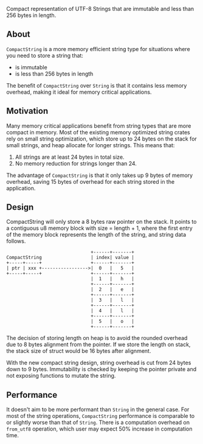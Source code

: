 Compact representation of UTF-8 Strings that are immutable and less than 256 bytes in length.

## About
`CompactString` is a more memory efficient string type for situations where you need to store a string that:
- is immutable
- is less than 256 bytes in length

The benefit of `CompactString` over `String` is that it contains less memory overhead, making it ideal for
memory critical applications.


## Motivation
Many memory critical applications benefit from string types that are more compact in memory.
Most of the existing memory optimized string crates rely on small string optimization, which store up to 24 bytes on
the stack for small strings, and heap allocate for longer strings. This means that:

1. All strings are at least 24 bytes in total size.
2. No memory reduction for strings longer than 24.

The advantage of `CompactString` is that it only takes up 9 bytes of memory overhead, saving 15 bytes of overhead
for each string stored in the application.


## Design
CompactString will only store a 8 bytes raw pointer on the stack.
It points to a contiguous u8 memory block with size = length + 1,
where the first entry of the memory block represents the length of the string,
and string data follows.

```text
                               +------+-------+
CompactString                  | index| value |
+-----+-----+                  +------+-------+
| ptr | xxx +----------------->|  0   |   5   |
+-----+-----+                  +------+-------+
                               |  1   |   h   |
                               +------+-------+
                               |  2   |   e   |
                               +------+-------+
                               |  3   |   l   |
                               +------+-------+
                               |  4   |   l   |
                               +------+-------+
                               |  5   |   o   |
                               +------+-------+
```

The decision of storing length on heap is to avoid the rounded overhead due to 8 bytes alignment from the pointer.
If we store the length on stack, the stack size of struct would be 16 bytes after alignment.

With the new compact string design, string overhead is cut from 24 bytes down to 9 bytes.
Immutability is checked by keeping the pointer private and not exposing functions to mutate the string.


## Performance
It doesn't aim to be more performant than `String` in the general case. For most of the string operations,
`CompactString` performance is comparable to or slightly worse than that of `String`. There is a computation overhead
on `from_utf8` operation, which user may expect 50% increase in computation time.